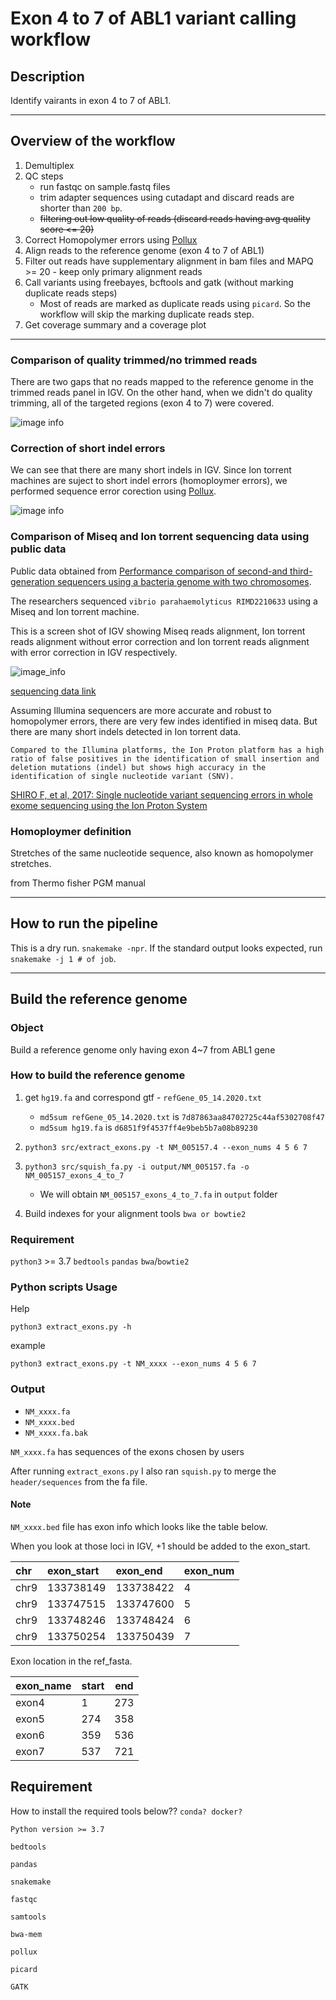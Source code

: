 # Exon 4 to 7 of ABL1 variant calling workflow

## Description
Identify vairants in exon 4 to 7 of ABL1.

----

## Overview of the workflow

1. Demultiplex
2. QC steps
   - run fastqc on sample.fastq files
   - trim adapter sequences using cutadapt and discard reads are shorter than `200 bp`.
   - <del> filtering out low quality of reads (discard reads having avg quality score <= 20)
3. Correct Homopolymer errors using [Pollux](https://bmcbioinformatics.biomedcentral.com/articles/10.1186/s12859-014-0435-6)
4. Align reads to the reference genome (exon 4 to 7 of ABL1)
5. Filter out reads have supplementary alignment in bam files and MAPQ >= 20 - keep only primary alignment reads
6. Call variants using freebayes, bcftools and gatk (without marking duplicate reads steps)
   - Most of reads are marked as duplicate reads using `picard`. So the workflow will skip the marking duplicate reads step. 
7. Get coverage summary and a coverage plot

----

### Comparison of quality trimmed/no trimmed reads
There are two gaps that no reads mapped to the reference genome in the trimmed reads panel in IGV. On the other hand, when we didn't do quality trimming, all of the targeted regions (exon 4 to 7) were covered. 

![image info](./img_for_markdown/no_trim_vs_trimmed.png)

### Correction of short indel errors
We can see that there are many short indels in IGV. Since Ion torrent machines are suject to short indel errors (homoploymer errors), we performed sequence error corection using [Pollux](https://bmcbioinformatics.biomedcentral.com/articles/10.1186/s12859-014-0435-6).

![image info](./img_for_markdown/comparison-pollux.png)

### Comparison of Miseq and Ion torrent sequencing data using public data
Public data obtained from [Performance comparison of second-and third-generation sequencers using a bacteria genome with two chromosomes](http://www.biomedcentral.com/1471-2164/15/699). 

The researchers sequenced `vibrio parahaemolyticus RIMD2210633` using a Miseq and Ion torrent machine.

This is a screen shot of IGV showing Miseq reads alignment, Ion torrent reads alignment without error correction and Ion torrent reads alignment with error correction in IGV respectively.

![image_info](./img_for_markdown/ASM19-miseq-ion-torrent-pollux.png)

[sequencing data link](https://www.ncbi.nlm.nih.gov/sra?linkname=bioproject_sra_all&from_uid=259437)

Assuming Illumina sequencers are more accurate and robust to homopolymer errors, there are very few indes identified in miseq data. But there are many short indels detected in Ion torrent data.

`Compared to the Illumina platforms, the Ion Proton platform has a high ratio of false positives in the identification of small insertion and
deletion mutations (indel) but shows high accuracy in the identification of single nucleotide variant (SNV).`

[SHIRO F, et al, 2017: Single nucleotide variant sequencing errors in whole exome sequencing using the Ion Proton System](https://www.ncbi.nlm.nih.gov/pmc/articles/PMC5492560/)

### Homoploymer definition
Stretches of the same nucleotide sequence, also known as homopolymer stretches.

from Thermo fisher PGM manual

----
## How to run the pipeline

This is a dry run. `snakemake -npr`. If the standard output looks expected, run `snakemake -j 1 # of job`.

----

## Build the reference genome

### Object
Build a reference genome only having exon 4~7 from ABL1 gene

### How to build the reference genome
1. get `hg19.fa` and correspond gtf - `refGene_05_14.2020.txt`

   - `md5sum refGene_05_14.2020.txt` is `7d87863aa84702725c44af5302708f47`
   - `md5sum hg19.fa` is `d6851f9f4537ff4e9beb5b7a08b89230`
2. `python3 src/extract_exons.py -t NM_005157.4 --exon_nums 4 5 6 7`
3. `python3 src/squish_fa.py -i output/NM_005157.fa -o NM_005157_exons_4_to_7`

   - We will obtain `NM_005157_exons_4_to_7.fa` in `output` folder
4. Build indexes for your alignment tools `bwa or bowtie2`

### Requirement

`python3` >= 3.7
`bedtools`
`pandas`
`bwa`/`bowtie2`

### Python scripts Usage
Help

`python3 extract_exons.py -h`

example

`python3 extract_exons.py -t NM_xxxx --exon_nums 4 5 6 7`

### Output
- `NM_xxxx.fa`
- `NM_xxxx.bed`
- `NM_xxxx.fa.bak`
 
`NM_xxxx.fa` has sequences of the exons chosen by users

After running `extract_exons.py` I also ran `squish.py` to merge the `header/sequences` from the fa file.

#### Note
`NM_xxxx.bed` file has exon info which looks like the table below.

When you look at those loci in IGV, +1 should be added to the exon_start.


| chr | exon_start | exon_end  | exon_num |
|:----|:-----------|:----------|:---------|
| chr9| 133738149  | 133738422 | 4        |
| chr9| 133747515  | 133747600 | 5        |
| chr9| 133748246  | 133748424 | 6        |
| chr9| 133750254  | 133750439 | 7        |

Exon location in the ref_fasta.

| exon_name | start | end |
| --------- | ----- | --- |
| exon4     | 1     | 273 |
| exon5     | 274   | 358 |
| exon6     | 359   | 536 |
| exon7     | 537   | 721 |


## Requirement

How to install the required tools below?? `conda? docker?`

`Python version >= 3.7`

`bedtools`

`pandas`

`snakemake`

`fastqc`

`samtools`

`bwa-mem`

`pollux`

`picard`

`GATK`
